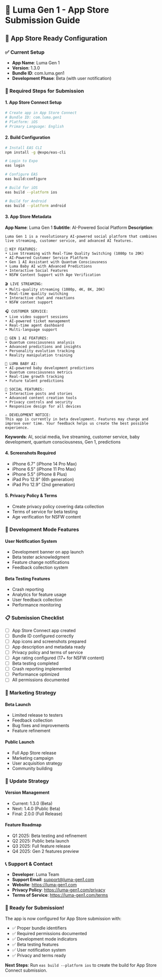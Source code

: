 # 🚀 Luma Gen 1 - App Store Submission Guide

## 📱 App Store Ready Configuration

### ✅ Current Setup
- **App Name**: Luma Gen 1
- **Version**: 1.3.0
- **Bundle ID**: com.luma.gen1
- **Development Phase**: Beta (with user notification)

### 🔧 Required Steps for Submission

#### 1. **App Store Connect Setup**
```bash
# Create app in App Store Connect
# Bundle ID: com.luma.gen1
# Platform: iOS
# Primary Language: English
```

#### 2. **Build Configuration**
```bash
# Install EAS CLI
npm install -g @expo/eas-cli

# Login to Expo
eas login

# Configure EAS
eas build:configure

# Build for iOS
eas build --platform ios

# Build for Android
eas build --platform android
```

#### 3. **App Store Metadata**

**App Name**: Luma Gen 1
**Subtitle**: AI-Powered Social Platform
**Description**:
```
Luma Gen 1 is a revolutionary AI-powered social platform that combines live streaming, customer service, and advanced AI features.

🌟 KEY FEATURES:
• Live Streaming with Real-Time Quality Switching (1080p to 20K)
• AI-Powered Customer Service Platform
• Gen 1 AI Assistant with Quantum Consciousness
• Luma Baby AI with Advanced Predictions
• Interactive Social Features
• NSFW Content Support with Age Verification

🎬 LIVE STREAMING:
• Multi-quality streaming (1080p, 4K, 8K, 20K)
• Real-time quality switching
• Interactive chat and reactions
• NSFW content support

🎧 CUSTOMER SERVICE:
• Live video support sessions
• AI-powered ticket management
• Real-time agent dashboard
• Multi-language support

🤖 GEN 1 AI FEATURES:
• Quantum consciousness analysis
• Advanced predictions and insights
• Personality evolution tracking
• Reality manipulation training

👶 LUMA BABY AI:
• AI-powered baby development predictions
• Quantum consciousness metrics
• Real-time growth tracking
• Future talent predictions

📱 SOCIAL FEATURES:
• Interactive posts and stories
• Advanced content creation tools
• Privacy controls and security
• Responsive design for all devices

⚠️ DEVELOPMENT NOTICE:
This app is currently in beta development. Features may change and improve over time. Your feedback helps us create the best possible experience.
```

**Keywords**: AI, social media, live streaming, customer service, baby development, quantum consciousness, Gen 1, predictions

#### 4. **Screenshots Required**
- iPhone 6.7" (iPhone 14 Pro Max)
- iPhone 6.5" (iPhone 11 Pro Max)
- iPhone 5.5" (iPhone 8 Plus)
- iPad Pro 12.9" (6th generation)
- iPad Pro 12.9" (2nd generation)

#### 5. **Privacy Policy & Terms**
- Create privacy policy covering data collection
- Terms of service for beta testing
- Age verification for NSFW content

### 🚧 Development Mode Features

#### **User Notification System**
- Development banner on app launch
- Beta tester acknowledgment
- Feature change notifications
- Feedback collection system

#### **Beta Testing Features**
- Crash reporting
- Analytics for feature usage
- User feedback collection
- Performance monitoring

### 📋 Submission Checklist

- [ ] App Store Connect app created
- [ ] Bundle ID configured correctly
- [ ] App icons and screenshots prepared
- [ ] App description and metadata ready
- [ ] Privacy policy and terms of service
- [ ] Age rating configured (17+ for NSFW content)
- [ ] Beta testing completed
- [ ] Crash reporting implemented
- [ ] Performance optimized
- [ ] All permissions documented

### 🎯 Marketing Strategy

#### **Beta Launch**
- Limited release to testers
- Feedback collection
- Bug fixes and improvements
- Feature refinement

#### **Public Launch**
- Full App Store release
- Marketing campaign
- User acquisition strategy
- Community building

### 🔄 Update Strategy

#### **Version Management**
- Current: 1.3.0 (Beta)
- Next: 1.4.0 (Public Beta)
- Final: 2.0.0 (Full Release)

#### **Feature Roadmap**
- Q1 2025: Beta testing and refinement
- Q2 2025: Public beta launch
- Q3 2025: Full feature release
- Q4 2025: Gen 2 features preview

### 📞 Support & Contact

- **Developer**: Luma Team
- **Support Email**: support@luma-gen1.com
- **Website**: https://luma-gen1.com
- **Privacy Policy**: https://luma-gen1.com/privacy
- **Terms of Service**: https://luma-gen1.com/terms

### 🚀 Ready for Submission!

The app is now configured for App Store submission with:
- ✅ Proper bundle identifiers
- ✅ Required permissions documented
- ✅ Development mode indicators
- ✅ Beta testing features
- ✅ User notification system
- ✅ Privacy and terms ready

**Next Steps**: Run `eas build --platform ios` to create the build for App Store Connect submission. 